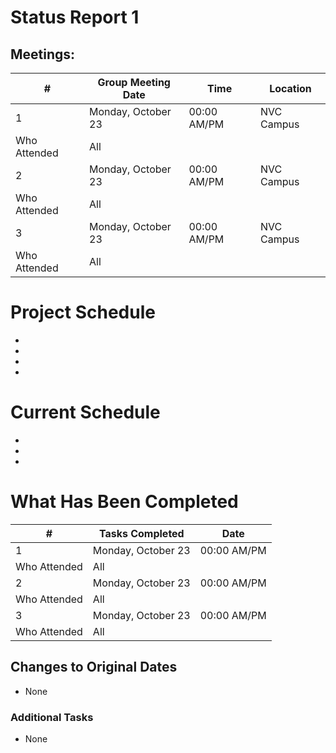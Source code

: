 # Status Report 1

## Meetings:
| # | Group Meeting Date | Time |	Location  |
| --- | --- | --- | --- |
| 1 | Monday, October 23 | 00:00 AM/PM | NVC Campus |			
| Who Attended | All |
| 2 | Monday, October 23 | 00:00 AM/PM | NVC Campus |			
| Who Attended | All |
| 3 | Monday, October 23 | 00:00 AM/PM | NVC Campus |			
| Who Attended | All |

# Project Schedule
*
*
*
*

# Current Schedule
*
*
*

# What Has Been Completed 
| # | Tasks Completed | Date |
| --- | --- | --- |
| 1 | Monday, October 23 | 00:00 AM/PM | NVC Campus |			
| Who Attended | All |
| 2 | Monday, October 23 | 00:00 AM/PM | NVC Campus |			
| Who Attended | All |
| 3 | Monday, October 23 | 00:00 AM/PM | NVC Campus |			
| Who Attended | All |



## Changes to Original Dates 
* None

### Additional Tasks 
* None

